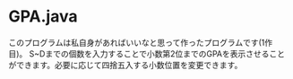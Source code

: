 # GPA.java
このプログラムは私自身があればいいなと思って作ったプログラムです(1作目)。
S~Dまでの個数を入力することで小数第2位までのGPAを表示させることができます。必要に応じて四捨五入する小数位置を変更できます。
